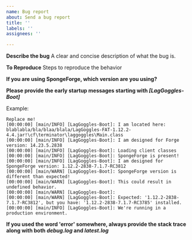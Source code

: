 ```yaml
---
name: Bug report
about: Send a bug report
title: ''
labels: ''
assignees: ''

---
```


**Describe the bug**
A clear and concise description of what the bug is.

**To Reproduce**
Steps to reproduce the behavior

**If you are using SpongeForge, which version are you using?**

**Please provide the early startup messages starting with _[LagGoggles-Boot]_**
<!-- This is needed to ensure that you read my the messages and are not putting out a report when it clearly states that the SpongeForge versions do not match -->
Example:
```
Replace me!
[00:00:00] [main/INFO] [LagGoggles-Boot]: I am located here: blablabla/bla/blaa/blala/LagGoggles-FAT-1.12.2-4.4.jar!\cf\terminator\laggoggles\Main.class
[00:00:00] [main/INFO] [LagGoggles-Boot]: I am designed for Forge version: 14.23.5.2838
[00:00:00] [main/INFO] [LagGoggles-Boot]: Loading client classes
[00:00:00] [main/INFO] [LagGoggles-Boot]: SpongeForge is present!
[00:00:00] [main/INFO] [LagGoggles-Boot]: I am designed for SpongeForge version: 1.12.2-2838-7.1.7-RC3812
[00:00:00] [main/WARN] [LagGoggles-Boot]: SpongeForge version is different than expected!
[00:00:00] [main/WARN] [LagGoggles-Boot]: This could result in undefined behavior.
[00:00:00] [main/WARN] [LagGoggles-Boot]: 
[00:00:00] [main/WARN] [LagGoggles-Boot]: Expected: '1.12.2-2838-7.1.7-RC3812', but you have: '1.12.2-2838-7.1.7-RC3785' installed.
[00:00:00] [main/INFO] [LagGoggles-Boot]: We're running in a production environment.
```

**If you used the word 'error' somewhere, always provide the stack trace along with both _debug.log_ and _latest.log_**
